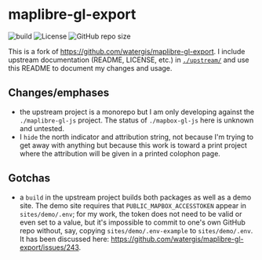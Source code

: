# maplibre-gl-export

![build](https://img.shields.io/github/actions/workflow/status/erictheise/maplibre-gl-export/build.yml)
![License](https://img.shields.io/github/license/erictheise/maplibre-gl-export)
![GitHub repo size](https://img.shields.io/github/repo-size/erictheise/maplibre-gl-export)

This is a fork of https://github.com/watergis/maplibre-gl-export. I include upstream documentation (README, LICENSE, etc.) in [`./upstream/`](./upstream/) and use this README to document my changes and usage.

## Changes/emphases

- the upstream project is a monorepo but I am only developing against the `./maplibre-gl-js` project. The status of `./mapbox-gl-js` here is unknown and untested.
- I `hide` the north indicator and attribution string, not because I'm trying to get away with anything but because this work is toward a print project where the attribution will be given in a printed colophon page.

## Gotchas

- a `build` in the upstream project builds both packages as well as a demo site. The demo site requires that `PUBLIC_MAPBOX_ACCESSTOKEN` appear in `sites/demo/.env`; for my work, the token does not need to be valid or even set to a value, but it's impossible to commit to one's own GitHub repo without, say, copying `sites/demo/.env-example` to `sites/demo/.env`. It has been discussed here: https://github.com/watergis/maplibre-gl-export/issues/243.
